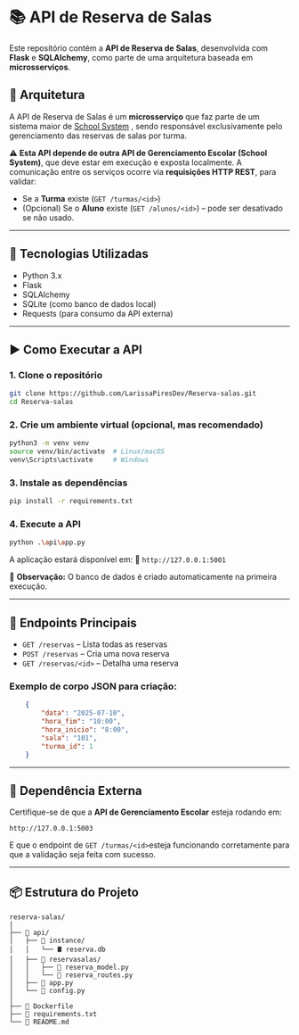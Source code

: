 # 📚 API de Reserva de Salas

Este repositório contém a **API de Reserva de Salas**, desenvolvida com **Flask** e **SQLAlchemy**, como parte de uma arquitetura baseada em **microsserviços**.

## 🧩 Arquitetura

A API de Reserva de Salas é um **microsserviço** que faz parte de um sistema maior de [School System](https://github.com/LarissaPiresDev/API---School-System)
, sendo responsável exclusivamente pelo gerenciamento das reservas de salas por turma.

⚠️ **Esta API depende de outra API de Gerenciamento Escolar (School System)**, que deve estar em execução e exposta localmente. A comunicação entre os serviços ocorre via **requisições HTTP REST**, para validar:

- Se a **Turma** existe (`GET /turmas/<id>`)
- (Opcional) Se o **Aluno** existe (`GET /alunos/<id>`) – pode ser desativado se não usado.

---

## 🚀 Tecnologias Utilizadas

- Python 3.x
- Flask
- SQLAlchemy
- SQLite (como banco de dados local)
- Requests (para consumo da API externa)

---

## ▶️ Como Executar a API

### 1. Clone o repositório

```bash
git clone https://github.com/LarissaPiresDev/Reserva-salas.git
cd Reserva-salas
```

### 2. Crie um ambiente virtual (opcional, mas recomendado)

```bash
python3 -m venv venv
source venv/bin/activate  # Linux/macOS
venv\Scripts\activate     # Windows
```

### 3. Instale as dependências

```bash
pip install -r requirements.txt
```

### 4. Execute a API

```bash
python .\api\app.py
```

A aplicação estará disponível em:
📍 `http://127.0.0.1:5001`

📝 **Observação:** O banco de dados é criado automaticamente na primeira execução.

---

## 📡 Endpoints Principais

- `GET /reservas` – Lista todas as reservas
- `POST /reservas` – Cria uma nova reserva
- `GET /reservas/<id>` – Detalha uma reserva

### Exemplo de corpo JSON para criação:

```json
    {
        "data": "2025-07-10",
        "hora_fim": "10:00",
        "hora_inicio": "8:00",
        "sala": "101",
        "turma_id": 1
    }
```

---

## 🔗 Dependência Externa

Certifique-se de que a **API de Gerenciamento Escolar** esteja rodando em:

```
http://127.0.0.1:5003
```

E que o endpoint de `GET /turmas/<id>`esteja funcionando corretamente para que a validação seja feita com sucesso.

---

## 📦 Estrutura do Projeto

```
reserva-salas/
│
├── 📁 api/
│   ├── 📁 instance/
│   │   └── 🛢️ reserva.db
│   ├── 📁 reservasalas/
│   │   ├── 🐍 reserva_model.py
│   │   └── 🐍 reserva_routes.py
│   ├── 🐍 app.py
│   └── 🐍 config.py
│
├── 🐳 Dockerfile
├── 📄 requirements.txt
└── 📄 README.md
```
